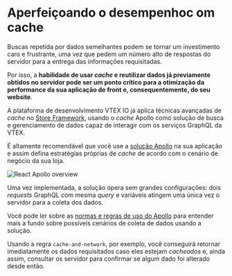 # Aperfeiçoando o desempenhoc om cache

Buscas repetida por dados semelhantes podem se tornar um investimento caro e frustrante, uma vez que pedem um número alto de respostas do servidor para a entrega das informações requisitadas.  

Por isso, a **habilidade de usar *cache* e reutilizar dados já previamente obtidos no servidor pode ser um ponto crítico para a otimização da performance da sua aplicação de front e, consequentemente, do seu website**. 

A plataforma de desenvolvimento VTEX IO já aplica técnicas avançadas de *cache* no [Store Framework](https://vtex.io/docs/getting-started/build-stores-with-store-framework/1/), usando o *cache* Apollo como solução de busca e gerenciamento de dados capaz de interagir com os serviços GraphQL da VTEX. 

É altamente recomendável que você use a [solução Apollo](https://www.apollographql.com/docs/react/caching/cache-configuration/) na sua aplicação e assim defina estratégias próprias de *cache* de acordo com o cenário de negócio da sua loja.  

![React Apollo overview](https://miro.medium.com/max/1400/1*Akd1I7jc0teE_mz15fnZog.jpeg)

Uma vez implementada, a solução opera sem grandes configurações: dois *requests* GraphQL com mesma *query* e variáveis atingem uma única vez o servidor para a coleta dos dados.

Você pode ler sobre as [normas e regras de uso do Apollo](https://medium.com/@galen.corey/understanding-apollo-fetch-policies-705b5ad71980) para entender mais a fundo sobre possíveis cenários de coleta de dados usando a solução. 

Usando a regra `cache-and-network`, por exemplo, você conseguirá retornar imediatamente os dados requisitados caso eles estejam *cacheados* e, ainda assim, consultar os servidor para confirmar se algum dado foi alterado desde então. 


